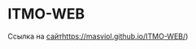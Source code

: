 # ITMO-WEB
Ссылка на [сайт](https://masviol.github.io/ITMO-WEB/)https://masviol.github.io/ITMO-WEB/)
